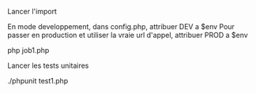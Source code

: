Lancer l'import

En mode developpement, dans config.php, attribuer DEV a $env
Pour passer en production et utiliser la vraie url d'appel, attribuer PROD a $env

php job1.php

Lancer les tests unitaires

./phpunit test1.php
